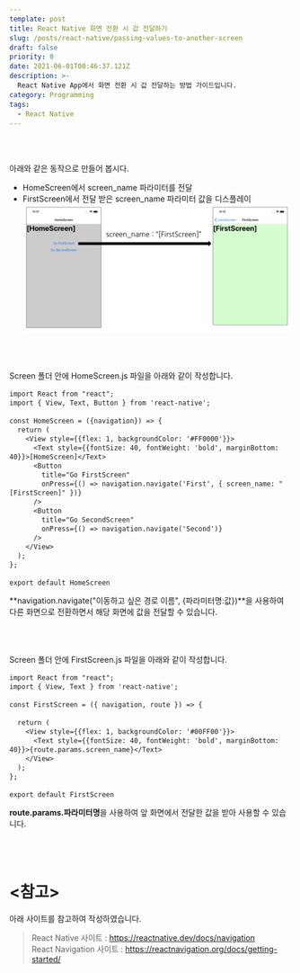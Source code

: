 ```yaml
---
template: post
title: React Native 화면 전환 시 값 전달하기
slug: /posts/react-native/passing-values-to-another-screen
draft: false
priority: 0
date: 2021-06-01T00:46:37.121Z
description: >-
  React Native App에서 화면 전환 시 값 전달하는 방법 가이드입니다.
category: Programming
tags:
  - React Native
---
```


<br></br>

아래와 같은 동작으로 만들어 봅시다.  
- HomeScreen에서 screen_name 파라미터를 전달  
- FirstScreen에서 전달 받은 screen_name 파라미터 값을 디스플레이  
![](/media/react-native-passing-values-to-another-screen.png)
<br></br>
<br></br>





Screen 폴더 안에 HomeScreen.js 파일을 아래와 같이 작성합니다.
```
import React from "react";
import { View, Text, Button } from 'react-native';

const HomeScreen = ({navigation}) => {  
  return (
    <View style={{flex: 1, backgroundColor: '#FF0000'}}>
      <Text style={{fontSize: 40, fontWeight: 'bold', marginBottom: 40}}>[HomeScreen]</Text>
      <Button
        title="Go FirstScreen"
        onPress={() => navigation.navigate('First', { screen_name: "[FirstScreen]" })}
      />
      <Button
        title="Go SecondScreen"
        onPress={() => navigation.navigate('Second')}
      />
    </View>
  );
};

export default HomeScreen
```
**navigation.navigate("이동하고 싶은 경로 이름", {파라미터명:값})**을 사용하여 다른 화면으로 전환하면서 해당 화면에 값을 전달할 수 있습니다. 
<br></br>
<br></br>





Screen 폴더 안에 FirstScreen.js 파일을 아래와 같이 작성합니다.
```
import React from "react";
import { View, Text } from 'react-native'; 

const FirstScreen = ({ navigation, route }) => {

  return (
    <View style={{flex: 1, backgroundColor: '#00FF00'}}>
      <Text style={{fontSize: 40, fontWeight: 'bold', marginBottom: 40}}>{route.params.screen_name}</Text>
    </View>
  );
};

export default FirstScreen
```
**route.params.파라미터명**을 사용하여 앞 화면에서 전달한 값을 받아 사용할 수 있습니다.
<br></br>
<br></br>





# **<참고>**
아래 사이트를 참고하여 작성하였습니다.
> React Native 사이트 : https://reactnative.dev/docs/navigation  
> React Navigation 사이트 : https://reactnavigation.org/docs/getting-started/

<br></br>